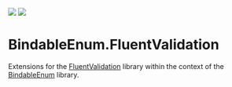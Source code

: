 ![](https://img.shields.io/github/license/Woody230/CSharpExtensions)
[![](https://img.shields.io/nuget/v/Woody230.BindableEnum.FluentValidation)](https://www.nuget.org/packages/Woody230.BindableEnum.FluentValidation)

# BindableEnum.FluentValidation

Extensions for the [FluentValidation](https://github.com/FluentValidation/FluentValidation) library within the context of the [BindableEnum](https://www.nuget.org/packages/Woody230.BindableEnum) library.
